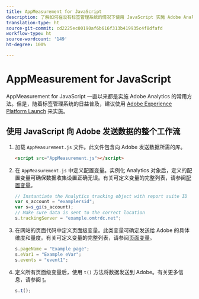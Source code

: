 ```yaml
---
title: AppMeasurement for JavaScript
description: 了解如何在没有标签管理系统的情况下使用 JavaScript 实施 Adobe Analytics。
translation-type: ht
source-git-commit: cd2225ec00190af6b616f313b419935c4f8dfafd
workflow-type: ht
source-wordcount: '149'
ht-degree: 100%

---
```



# AppMeasurement for JavaScript

AppMeasurement for JavaScript 一直以来都是实施 Adobe Analytics 的常用方法。但是，随着标签管理系统的日益普及，建议使用 [Adobe Experience Platform Launch](../launch/overview.md) 来实施。

## 使用 JavaScript 向 Adobe 发送数据的整个工作流

1. 加载 `AppMeasurement.js` 文件。此文件包含向 Adobe 发送数据所需的库。

   ```html
   <script src="AppMeasurement.js"></script>
   ```

2. 在 `AppMeasurement.js` 中定义配置变量。实例化 Analytics 对象后，定义的配置变量可确保数据收集设置正确无误。有关可定义变量的完整列表，请参阅[配置变量](../vars/config-vars/configuration-variables.md)。

   ```js
   // Instantiate the Analytics tracking object with report suite ID
   var s_account = "examplersid";
   var s=s_gi(s_account);
   // Make sure data is sent to the correct location
   s.trackingServer = "example.omtrdc.net";
   ```

3. 在网站的页面代码中定义页面级变量。此类变量可确定发送给 Adobe 的具体维度和量度。有关可定义变量的完整列表，请参阅[页面变量](../vars/page-vars/page-variables.md)。

   ```js
   s.pageName = "Example page";
   s.eVar1 = "Example eVar";
   s.events = "event1";
   ```

4. 定义所有页面级变量后，使用 `t()` 方法将数据发送到 Adobe。有关更多信息，请参阅 [t](../vars/functions/t-method.md)。

   ```js
   s.t();
   ```
